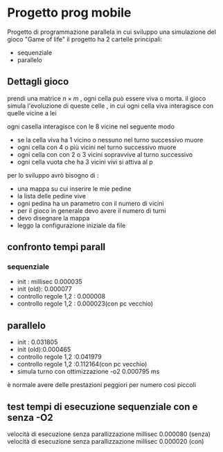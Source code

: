 # Progetto prog mobile
Progetto di programmazione parallela in cui sviluppo una simulazione del gioco "Game of life"
il progetto ha 2 cartelle principali:
- sequenziale
- parallelo

## Dettagli gioco 
prendi una matrice $n \times m$ , ogni cella può essere viva o morta.
il gioco simula l'evoluzione di queste celle , in cui ogni cella viva interagisce con quelle vicine a lei 

 ogni casella interagisce con le 8 vicine nel seguente modo
- se la cella viva ha 1 vicino o nessuno nel turno successivo muore
- ogni cella con 4 o più vicini nel turno successivo muore 
- ogni cella con con 2 o 3 vicini sopravvive al turno successivo
- ogni cella vuota che ha 3 vicini vivi si attiva al p

per lo sviluppo avrò bisogno di :
- una mappa su cui inserire le mie pedine
- la lista delle pedine vive
- ogni pedina ha un parametro con il numero di vicini 
- per il gioco in generale devo avere il numero di turni 
- devo disegnare la mappa 
- leggo la configurazione iniziale da file 
## confronto tempi parall 
### sequenziale 
- init :   millisec 0.000035
- init (old): 0.000077
- controllo regole 1,2 : 0.000008
- controllo regole 1,2 : 0.000023(con pc vecchio)
## parallelo 
- init :  0.031805
- init (old):0.000465
- controllo regole 1,2 :0.041979
- controllo regole 1,2 :0.112164(con pc vecchio)
- simula turno con ottimizzazione -o2 0.000795 ms
                  

è normale avere delle prestazioni peggiori per numero così piccoli


## test tempi di esecuzione sequenziale con e senza -O2 

velocità di esecuzione senza parallizzazione  millisec 0.000080 (senza)
velocità di esecuzione senza parallizzazione  millisec 0.000020 (con)
